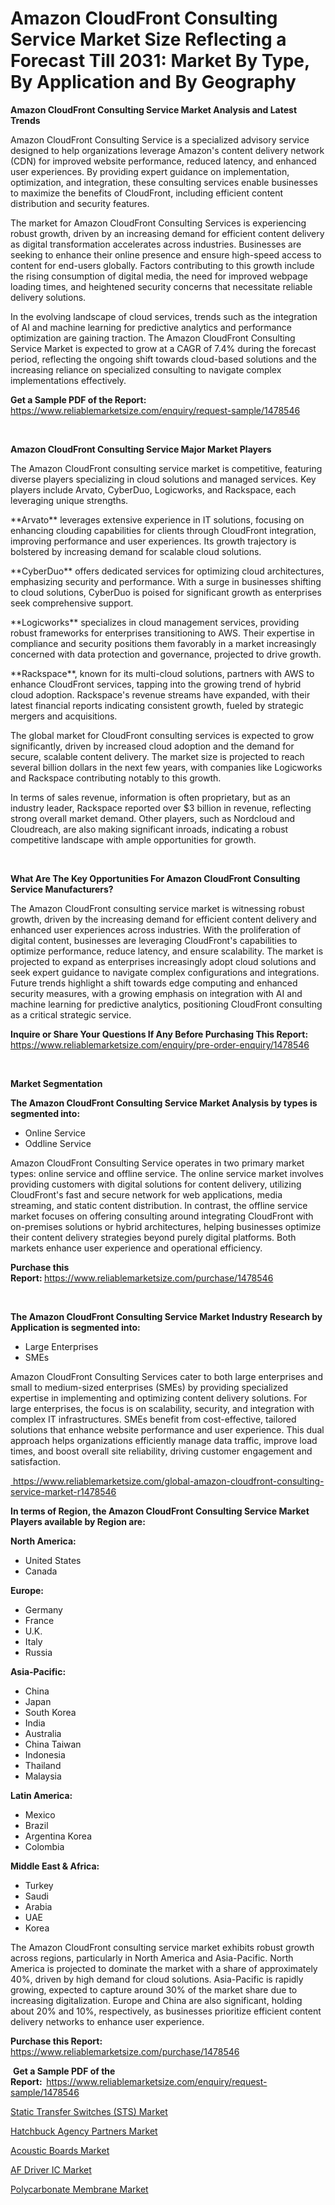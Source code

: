 <p><h1>Amazon CloudFront Consulting Service Market Size Reflecting a Forecast Till 2031: Market By Type, By Application and By Geography</h1></p><p><strong>Amazon CloudFront Consulting Service Market Analysis and Latest Trends</strong></p>
<p><p>Amazon CloudFront Consulting Service is a specialized advisory service designed to help organizations leverage Amazon's content delivery network (CDN) for improved website performance, reduced latency, and enhanced user experiences. By providing expert guidance on implementation, optimization, and integration, these consulting services enable businesses to maximize the benefits of CloudFront, including efficient content distribution and security features.</p><p>The market for Amazon CloudFront Consulting Services is experiencing robust growth, driven by an increasing demand for efficient content delivery as digital transformation accelerates across industries. Businesses are seeking to enhance their online presence and ensure high-speed access to content for end-users globally. Factors contributing to this growth include the rising consumption of digital media, the need for improved webpage loading times, and heightened security concerns that necessitate reliable delivery solutions.</p><p>In the evolving landscape of cloud services, trends such as the integration of AI and machine learning for predictive analytics and performance optimization are gaining traction. The Amazon CloudFront Consulting Service Market is expected to grow at a CAGR of 7.4% during the forecast period, reflecting the ongoing shift towards cloud-based solutions and the increasing reliance on specialized consulting to navigate complex implementations effectively.</p></p>
<p><strong>Get a Sample PDF of the Report:&nbsp;</strong> <a href="https://www.reliablemarketsize.com/enquiry/request-sample/1478546?utm_campaign=1173&utm_medium=2&utm_source=Github&utm_content=ia&utm_term=28092024&utm_id=amazon-cloudfront-consulting-service">https://www.reliablemarketsize.com/enquiry/request-sample/1478546</a></p>
<p>&nbsp;</p>
<p><strong>Amazon CloudFront Consulting Service Major Market Players</strong></p>
<p><p>The Amazon CloudFront consulting service market is competitive, featuring diverse players specializing in cloud solutions and managed services. Key players include Arvato, CyberDuo, Logicworks, and Rackspace, each leveraging unique strengths.</p><p>**Arvato** leverages extensive experience in IT solutions, focusing on enhancing clouding capabilities for clients through CloudFront integration, improving performance and user experiences. Its growth trajectory is bolstered by increasing demand for scalable cloud solutions.</p><p>**CyberDuo** offers dedicated services for optimizing cloud architectures, emphasizing security and performance. With a surge in businesses shifting to cloud solutions, CyberDuo is poised for significant growth as enterprises seek comprehensive support.</p><p>**Logicworks** specializes in cloud management services, providing robust frameworks for enterprises transitioning to AWS. Their expertise in compliance and security positions them favorably in a market increasingly concerned with data protection and governance, projected to drive growth.</p><p>**Rackspace**, known for its multi-cloud solutions, partners with AWS to enhance CloudFront services, tapping into the growing trend of hybrid cloud adoption. Rackspace's revenue streams have expanded, with their latest financial reports indicating consistent growth, fueled by strategic mergers and acquisitions.</p><p>The global market for CloudFront consulting services is expected to grow significantly, driven by increased cloud adoption and the demand for secure, scalable content delivery. The market size is projected to reach several billion dollars in the next few years, with companies like Logicworks and Rackspace contributing notably to this growth.</p><p>In terms of sales revenue, information is often proprietary, but as an industry leader, Rackspace reported over $3 billion in revenue, reflecting strong overall market demand. Other players, such as Nordcloud and Cloudreach, are also making significant inroads, indicating a robust competitive landscape with ample opportunities for growth.</p></p>
<p>&nbsp;</p>
<p><strong>What Are The Key Opportunities For Amazon CloudFront Consulting Service Manufacturers?</strong></p>
<p><p>The Amazon CloudFront consulting service market is witnessing robust growth, driven by the increasing demand for efficient content delivery and enhanced user experiences across industries. With the proliferation of digital content, businesses are leveraging CloudFront's capabilities to optimize performance, reduce latency, and ensure scalability. The market is projected to expand as enterprises increasingly adopt cloud solutions and seek expert guidance to navigate complex configurations and integrations. Future trends highlight a shift towards edge computing and enhanced security measures, with a growing emphasis on integration with AI and machine learning for predictive analytics, positioning CloudFront consulting as a critical strategic service.</p></p>
<p><strong>Inquire or Share Your Questions If Any Before Purchasing This Report:</strong> <a href="https://www.reliablemarketsize.com/enquiry/pre-order-enquiry/1478546?utm_campaign=1173&utm_medium=2&utm_source=Github&utm_content=ia&utm_term=28092024&utm_id=amazon-cloudfront-consulting-service">https://www.reliablemarketsize.com/enquiry/pre-order-enquiry/1478546</a></p>
<p>&nbsp;</p>
<p><strong>Market Segmentation</strong></p>
<p><strong>The Amazon CloudFront Consulting Service Market Analysis by types is segmented into:</strong></p>
<p><ul><li>Online Service</li><li>Oddline Service</li></ul></p>
<p><p>Amazon CloudFront Consulting Service operates in two primary market types: online service and offline service. The online service market involves providing customers with digital solutions for content delivery, utilizing CloudFront's fast and secure network for web applications, media streaming, and static content distribution. In contrast, the offline service market focuses on offering consulting around integrating CloudFront with on-premises solutions or hybrid architectures, helping businesses optimize their content delivery strategies beyond purely digital platforms. Both markets enhance user experience and operational efficiency.</p></p>
<p><strong>Purchase this Report:&nbsp;</strong><a href="https://www.reliablemarketsize.com/purchase/1478546?utm_campaign=1173&utm_medium=2&utm_source=Github&utm_content=ia&utm_term=28092024&utm_id=amazon-cloudfront-consulting-service">https://www.reliablemarketsize.com/purchase/1478546</a></p>
<p>&nbsp;</p>
<p><strong>The Amazon CloudFront Consulting Service Market Industry Research by Application is segmented into:</strong></p>
<p><ul><li>Large Enterprises</li><li>SMEs</li></ul></p>
<p><p>Amazon CloudFront Consulting Services cater to both large enterprises and small to medium-sized enterprises (SMEs) by providing specialized expertise in implementing and optimizing content delivery solutions. For large enterprises, the focus is on scalability, security, and integration with complex IT infrastructures. SMEs benefit from cost-effective, tailored solutions that enhance website performance and user experience. This dual approach helps organizations efficiently manage data traffic, improve load times, and boost overall site reliability, driving customer engagement and satisfaction.</p></p>
<p><a href="https://www.reliablemarketsize.com/global-amazon-cloudfront-consulting-service-market-r1478546?utm_campaign=1173&utm_medium=2&utm_source=Github&utm_content=ia&utm_term=28092024&utm_id=amazon-cloudfront-consulting-service">&nbsp;https://www.reliablemarketsize.com/global-amazon-cloudfront-consulting-service-market-r1478546</a></p>
<p><strong>In terms of Region, the Amazon CloudFront Consulting Service Market Players available by Region are:</strong></p>
<p>
    <p> <strong> North America: </strong>
        <ul>
            <li>United States</li>
            <li>Canada</li>
        </ul>
        </p> 
    <p> <strong> Europe: </strong>
        <ul>
            <li>Germany</li>
            <li>France</li>
            <li>U.K.</li>
            <li>Italy</li>
            <li>Russia</li>
        </ul>
        </p> 
    <p> <strong> Asia-Pacific: </strong>
        <ul>
            <li>China</li>
            <li>Japan</li>
            <li>South Korea</li>
            <li>India</li>
            <li>Australia</li>
            <li>China Taiwan</li>
            <li>Indonesia</li>
            <li>Thailand</li>
            <li>Malaysia</li>
        </ul>
        </p> 
    <p> <strong> Latin America: </strong>
        <ul>
            <li>Mexico</li>
            <li>Brazil</li>
            <li>Argentina Korea</li>
            <li>Colombia</li>
        </ul>
        </p> 
    <p> <strong> Middle East & Africa: </strong>
        <ul>
            <li>Turkey</li>
            <li>Saudi</li>
            <li>Arabia</li>
            <li>UAE</li>
            <li>Korea</li>
        </ul>
    </p>
    </p>
<p><p>The Amazon CloudFront consulting service market exhibits robust growth across regions, particularly in North America and Asia-Pacific. North America is projected to dominate the market with a share of approximately 40%, driven by high demand for cloud solutions. Asia-Pacific is rapidly growing, expected to capture around 30% of the market share due to increasing digitalization. Europe and China are also significant, holding about 20% and 10%, respectively, as businesses prioritize efficient content delivery networks to enhance user experience.</p></p>
<p><strong>Purchase this Report: </strong><a href="https://www.reliablemarketsize.com/purchase/1478546?utm_campaign=1173&utm_medium=2&utm_source=Github&utm_content=ia&utm_term=28092024&utm_id=amazon-cloudfront-consulting-service">https://www.reliablemarketsize.com/purchase/1478546</a></p>
<p>&nbsp;<strong>Get a Sample PDF of the Report:&nbsp;&nbsp;</strong><a href="https://www.reliablemarketsize.com/enquiry/request-sample/1478546?utm_campaign=1173&utm_medium=2&utm_source=Github&utm_content=ia&utm_term=28092024&utm_id=amazon-cloudfront-consulting-service">https://www.reliablemarketsize.com/enquiry/request-sample/1478546</a></p>
<p><strong></strong></p>
<p><p><a href="https://issuu.com/reportprime-2/docs/static-transfer-switches-sts-market_329aa2ea2d02e7?utm_campaign=1173&utm_medium=2&utm_source=Github&utm_content=ia&utm_term=28092024&utm_id=amazon-cloudfront-consulting-service">Static Transfer Switches (STS) Market</a></p><p><a href="https://github.com/AnamariaOsmani252/Market-Research-Report-List-1/blob/main/hatchbuck-agency-partners-market.md?utm_campaign=1173&utm_medium=2&utm_source=Github&utm_content=ia&utm_term=28092024&utm_id=amazon-cloudfront-consulting-service">Hatchbuck Agency Partners Market</a></p><p><a href="https://www.linkedin.com/pulse/strategic-roadmap-global-acoustic-boards-market-insights-opportunities-uehuc?utm_campaign=1173&utm_medium=2&utm_source=Github&utm_content=ia&utm_term=28092024&utm_id=amazon-cloudfront-consulting-service">Acoustic Boards Market</a></p><p><a href="https://www.linkedin.com/pulse/af-driver-ic-market-size-growth-trends-statistics-forecasts-2024-q3h3f?utm_campaign=1173&utm_medium=2&utm_source=Github&utm_content=ia&utm_term=28092024&utm_id=amazon-cloudfront-consulting-service">AF Driver IC Market</a></p><p><a href="https://issuu.com/reportprime-2/docs/polycarbonate-membrane-market-size-_9aa7f93d554721?utm_campaign=1173&utm_medium=2&utm_source=Github&utm_content=ia&utm_term=28092024&utm_id=amazon-cloudfront-consulting-service">Polycarbonate Membrane Market</a></p></p>